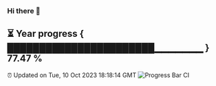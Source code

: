 ### Hi there 👋
⏳ Year progress { ███████████████████████▁▁▁▁▁▁▁ } 77.47 %
---
⏰ Updated on Tue, 10 Oct 2023 18:18:14 GMT
![Progress Bar CI](https://github.com/liununu/liununu/workflows/Progress%20Bar%20CI/badge.svg)
